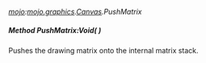 _[mojo](../../modules/mojo/mojo-module.md):[mojo.graphics](../../modules/mojo/mojo-graphics.md).[Canvas](../../modules/mojo/mojo-graphics-canvas.md).PushMatrix_
##### Method PushMatrix:Void(  )
Pushes the drawing matrix onto the internal matrix stack.

